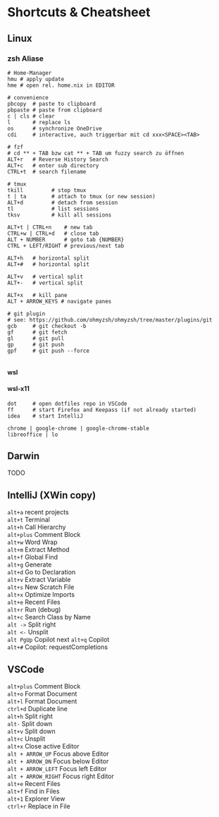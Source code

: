 # Shortcuts & Cheatsheet
## Linux
### zsh Aliase
```shell
# Home-Manager
hmu # apply update
hme # open rel. home.nix in EDITOR

# convenience
pbcopy  # paste to clipboard
pbpaste # paste from clipboard 
c | cls # clear
l       # replace ls
os      # synchronize OneDrive
cdi     # interactive, auch triggerbar mit cd xxx<SPACE><TAB>

# fzf
# cd ** + TAB bzw cat ** + TAB um fuzzy search zu öffnen
ALT+r   # Reverse History Search
ALT+c   # enter sub directory
CTRL+t  # search filename

# tmux
tkill         # stop tmux
t | ta        # attach to tmux (or new session)
ALT+d         # detach from session
tl            # list sessions
tksv          # kill all sessions

ALT+t | CTRL+n    # new tab
CTRL+w | CTRL+d   # close tab
ALT + NUMBER      # goto tab {NUMBER}
CTRL + LEFT/RIGHT # previous/next tab

ALT+h   # horizontal split
ALT+#   # horizontal split

ALT+v   # vertical split
ALT+-   # vertical split

ALT+x   # kill pane
ALT + ARROW_KEYS # navigate panes 

# git plugin 
# see: https://github.com/ohmyzsh/ohmyzsh/tree/master/plugins/git
gcb     # git checkout -b
gf      # git fetch
gl      # git pull
gp      # git push
gpf     # git push --force


```
#### wsl
#### wsl-x11
```shell
dot     # open dotfiles repo in VSCode
ff      # start Firefox and Keepass (if not already started)
idea    # start IntelliJ

chrome | google-chrome | google-chrome-stable
libreoffice | lo

```

## Darwin
TODO

## IntelliJ (XWin copy)
`alt+a` recent projects  
`alt+t` Terminal  
`alt+h` Call Hierarchy  
`alt+plus` Comment Block  
`alt+w` Word Wrap  
`alt+m` Extract Method  
`alt+f` Global Find  
`alt+g` Generate  
`alt+d` Go to Declaration    
`alt+v` Extract Variable      
`alt+s` New Scratch File  
`alt+x` Optimize Imports  
`alt+e` Recent Files  
`alt+r` Run (debug)  
`alt+c` Search Class by Name   
`alt ->` Split right  
`alt <-` Unsplit  
`alt PgUp` Copilot next
`alt+q` Copilot  
`alt+#` Copilot: requestCompletions

## VSCode
`alt+plus` Comment Block  
`alt+o` Format Document  
`alt+l` Format Document  
`ctrl+d` Duplicate line  
`alt+h` Split right  
`alt-` Split down  
`alt+v` Split down  
`alt+c` Unsplit  
`alt+x` Close active Editor  
`alt + ARROW_UP` Focus above Editor  
`alt + ARROW_DN` Focus below Editor  
`alt + ARROW_LEFT` Focus left Editor  
`alt + ARROW_RIGHT` Focus right Editor  
`alt+e` Recent Files  
`alt+f` Find in Files  
`alt+1` Explorer View  
`ctrl+r` Replace in File
